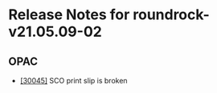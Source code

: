 
# Release Notes for roundrock-v21.05.09-02

## OPAC

- [[30045]](http://bugs.koha-community.org/bugzilla3/show_bug.cgi?id=30045) SCO print slip is broken



